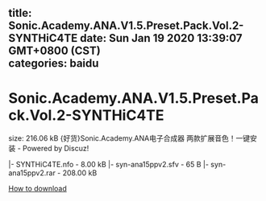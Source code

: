 
title: Sonic.Academy.ANA.V1.5.Preset.Pack.Vol.2-SYNTHiC4TE
date: Sun Jan 19 2020 13:39:07 GMT+0800 (CST)    
categories: baidu
---

# Sonic.Academy.ANA.V1.5.Preset.Pack.Vol.2-SYNTHiC4TE
size: 216.06 kB
 {好货}Sonic.Academy.ANA电子合成器 两款扩展音色！一键安装 - Powered by Discuz!
 
|- SYNTHiC4TE.nfo - 8.00 kB
|- syn-ana15ppv2.sfv - 65 B
|- syn-ana15ppv2.rar - 208.00 kB

[How to download](https://bpcam.bemobtrk.com/go/2ceec3aa-1ca2-46d6-b9ff-aaa5c184517c?jno=5262)